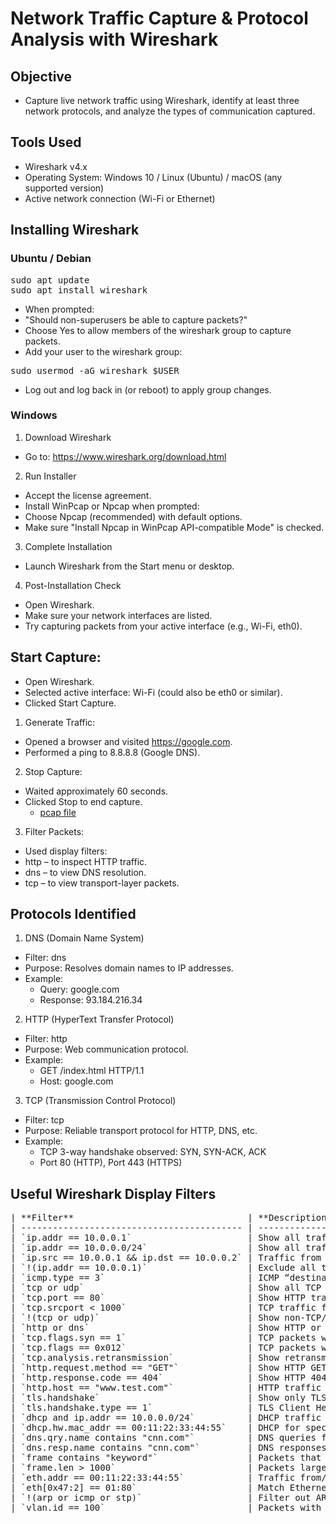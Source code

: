 #  Network Traffic Capture & Protocol Analysis with Wireshark
## Objective
- Capture live network traffic using Wireshark, identify at least three network protocols, and analyze the types of communication captured.

## Tools Used
- Wireshark v4.x
- Operating System: Windows 10 / Linux (Ubuntu) / macOS (any supported version)
- Active network connection (Wi-Fi or Ethernet)

##  Installing Wireshark
### Ubuntu / Debian
<pre>
sudo apt update
sudo apt install wireshark
</pre>
- When prompted:
 - "Should non-superusers be able to capture packets?"
 - Choose Yes to allow members of the wireshark group to capture packets.
- Add your user to the wireshark group:
<pre>sudo usermod -aG wireshark $USER</pre>
- Log out and log back in (or reboot) to apply group changes.

### Windows 
 1. Download Wireshark
 - Go to: https://www.wireshark.org/download.html

 2. Run Installer
 - Accept the license agreement.
 - Install WinPcap or Npcap when prompted:
  - Choose Npcap (recommended) with default options.
  - Make sure "Install Npcap in WinPcap API-compatible Mode" is checked.
 3. Complete Installation
 - Launch Wireshark from the Start menu or desktop.
 4. Post-Installation Check
 - Open Wireshark.
 - Make sure your network interfaces are listed.
 - Try capturing packets from your active interface (e.g., Wi-Fi, eth0).

## Start Capture:
 - Open Wireshark.
 - Selected active interface: Wi-Fi (could also be eth0 or similar).
 - Clicked Start Capture.

 1. Generate Traffic:
 - Opened a browser and visited https://google.com.
 - Performed a ping to 8.8.8.8 (Google DNS).
 2. Stop Capture:
 - Waited approximately 60 seconds.
 - Clicked Stop to end capture.
   - [pcap file](w.pcapng)
 3. Filter Packets:
 - Used display filters:
  - http – to inspect HTTP traffic.
  - dns – to view DNS resolution.
  - tcp – to view transport-layer packets.

## Protocols Identified
1. DNS (Domain Name System)
 - Filter: dns
 - Purpose: Resolves domain names to IP addresses.
 - Example:
   - Query: google.com
   - Response: 93.184.216.34
2. HTTP (HyperText Transfer Protocol)
 - Filter: http
 - Purpose: Web communication protocol.
 - Example:
   - GET /index.html HTTP/1.1
   - Host: google.com

3. TCP (Transmission Control Protocol)
 - Filter: tcp
 - Purpose: Reliable transport protocol for HTTP, DNS, etc.
 - Example:
   - TCP 3-way handshake observed: SYN, SYN-ACK, ACK
   - Port 80 (HTTP), Port 443 (HTTPS)

## Useful Wireshark Display Filters
<pre>
| **Filter**                                 | **Description**                                            |                                            
| ------------------------------------------ | ---------------------------------------------------------- | 
| `ip.addr == 10.0.0.1`                      | Show all traffic with 10.0.0.1 as source or destination    |                                            
| `ip.addr == 10.0.0.0/24`                   | Show all traffic to/from any address in 10.0.0.0/24 subnet |                                            
| `ip.src == 10.0.0.1 && ip.dst == 10.0.0.2` | Traffic from 10.0.0.1 to 10.0.0.2                          |                                            
| `!(ip.addr == 10.0.0.1)`                   | Exclude all traffic to/from 10.0.0.1                       |                                            
| `icmp.type == 3`                           | ICMP “destination unreachable” packets                     |                                            
| `tcp or udp`                               | Show all TCP or UDP traffic                                |                                            
| `tcp.port == 80`                           | Show HTTP traffic (port 80)                                |                                            
| `tcp.srcport < 1000`                       | TCP traffic from ports < 1000                              |                                            
| `!(tcp or udp)`                            | Show non-TCP/UDP traffic                                   |                                            
| `http or dns`                              | Show HTTP or DNS traffic                                   |                                            
| `tcp.flags.syn == 1`                       | TCP packets with SYN flag                                  |                                            
| `tcp.flags == 0x012`                       | TCP packets with SYN and ACK flags                         |                                            
| `tcp.analysis.retransmission`              | Show retransmitted TCP packets                             |                                            
| `http.request.method == "GET"`             | Show HTTP GET requests                                     |                                            
| `http.response.code == 404`                | Show HTTP 404 errors                                       |                                            
| `http.host == "www.test.com"`              | HTTP traffic to specified host                             |                                            
| `tls.handshake`                            | Show only TLS handshake traffic                            |                                            
| `tls.handshake.type == 1`                  | TLS Client Hello packets only                              |                                            
| `dhcp and ip.addr == 10.0.0.0/24`          | DHCP traffic in 10.0.0.0/24                                |                                            
| `dhcp.hw.mac_addr == 00:11:22:33:44:55`    | DHCP for specific MAC address                              |                                            
| `dns.qry.name contains "cnn.com"`          | DNS queries for cnn.com                                    |                                            
| `dns.resp.name contains "cnn.com"`         | DNS responses with cnn.com                                 |                                            
| `frame contains "keyword"`                 | Packets that contain a specific string                     |                                            
| `frame.len > 1000`                         | Packets larger than 1000 bytes                             |                                            
| `eth.addr == 00:11:22:33:44:55`            | Traffic from/to specific MAC address                       |                                            
| `eth[0x47:2] == 01:80`                     | Match Ethernet frames by bytes at offset                   |                                            
| `!(arp or icmp or stp)`                    | Filter out ARP, ICMP, STP (background) traffic             |                                            
| `vlan.id == 100`                           | Packets with VLAN ID 100                                   |                                            

</pre>

  

